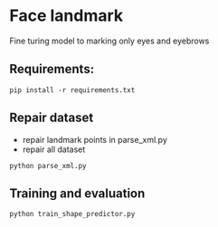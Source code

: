 # Face landmark 
Fine turing model to marking only eyes and eyebrows
## Requirements:
```angular2html
pip install -r requirements.txt
```

## Repair dataset
- repair landmark points in parse_xml.py
- repair all dataset
```angular2html
python parse_xml.py
```
## Training and evaluation

```angular2html
python train_shape_predictor.py
```
